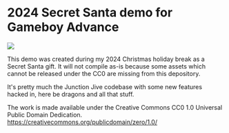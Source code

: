 # 2024 Secret Santa demo for Gameboy Advance

[![](https://files.mastodon.social/cache/preview_cards/images/125/559/115/original/bbd10de6d27ecfce.jpg)](https://www.youtube.com/watch?v=kaPs7L1ywo "")

This demo was created during my 2024 Christmas holiday break as a Secret Santa gift. It will not compile as-is because some assets which cannot be released 
under the CC0 are missing from this depository. 

It's pretty much the Junction Jive codebase with some new features hacked in, here be dragons and all that stuff. 

The work is made available under the Creative Commons CC0 1.0 Universal Public Domain Dedication. https://creativecommons.org/publicdomain/zero/1.0/
